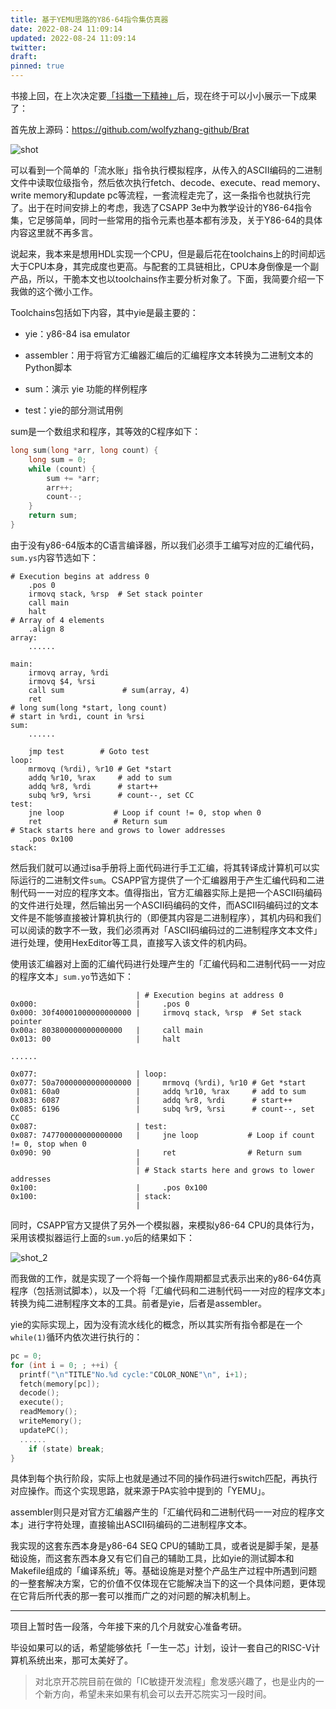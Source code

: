 ```yaml
---
title: 基于YEMU思路的Y86-64指令集仿真器
date: 2022-08-24 11:09:14
updated: 2022-08-24 11:09:14
twitter:
draft:
pinned: true
---
```


书接上回，在上次决定要[「抖擞一下精神」](https://blog.wolfyzhang.com/2022/08/16/%E5%85%B3%E4%BA%8Echisel%E7%9A%84%E4%B8%80%E4%BA%9B%E6%83%B3%E6%B3%95/)后，现在终于可以小小展示一下成果了：

首先放上源码：https://github.com/wolfyzhang-github/Brat

![shot](images/shot_1.png)

可以看到一个简单的「流水账」指令执行模拟程序，从传入的ASCII编码的二进制文件中读取位级指令，然后依次执行fetch、decode、execute、read memory、write memory和update pc等流程，一套流程走完了，这一条指令也就执行完了。出于在时间安排上的考虑，我选了CSAPP 3e中为教学设计的Y86-64指令集，它足够简单，同时一些常用的指令元素也基本都有涉及，关于Y86-64的具体内容这里就不再多言。

说起来，我本来是想用HDL实现一个CPU，但是最后花在toolchains上的时间却远大于CPU本身，其完成度也更高。与配套的工具链相比，CPU本身倒像是一个副产品，所以，干脆本文也以toolchains作主要分析对象了。下面，我简要介绍一下我做的这个微小工作。

Toolchains包括如下内容，其中yie是最主要的：

- yie：y86-84 isa emulator

- assembler：用于将官方汇编器汇编后的汇编程序文本转换为二进制文本的Python脚本

- sum：演示 yie 功能的样例程序

- test：yie的部分测试用例

sum是一个数组求和程序，其等效的C程序如下：

```C
long sum(long *arr, long count) {
    long sum = 0;
    while (count) {
        sum += *arr;
        arr++;
        count--;
    }
    return sum;
}
```

由于没有y86-64版本的C语言编译器，所以我们必须手工编写对应的汇编代码，`sum.ys`内容节选如下：

```assembly
# Execution begins at address 0
    .pos 0
    irmovq stack, %rsp  # Set stack pointer
    call main
    halt
# Array of 4 elements
    .align 8
array:
    ......

main:
    irmovq array, %rdi
    irmovq $4, %rsi
    call sum             # sum(array, 4)
    ret
# long sum(long *start, long count)
# start in %rdi, count in %rsi
sum:
    ......

    jmp test        # Goto test
loop:
    mrmovq (%rdi), %r10 # Get *start
    addq %r10, %rax     # add to sum
    addq %r8, %rdi      # start++
    subq %r9, %rsi      # count--, set CC
test:
    jne loop           # Loop if count != 0, stop when 0
    ret                # Return sum
# Stack starts here and grows to lower addresses
    .pos 0x100
stack:
```

然后我们就可以通过isa手册将上面代码进行手工汇编，将其转译成计算机可以实际运行的二进制文件`sum`。CSAPP官方提供了一个汇编器用于产生汇编代码和二进制代码一一对应的程序文本。值得指出，官方汇编器实际上是把一个ASCII码编码的文件进行处理，然后输出另一个ASCII码编码的文件，而ASCII码编码过的文本文件是不能够直接被计算机执行的（即便其内容是二进制程序），其机内码和我们可以阅读的数字不一致，我们必须再对「ASCII码编码过的二进制程序文本文件」进行处理，使用HexEditor等工具，直接写入该文件的机内码。

使用该汇编器对上面的汇编代码进行处理产生的「汇编代码和二进制代码一一对应的程序文本」`sum.yo`节选如下：

```assembly
                            | # Execution begins at address 0
0x000:                      |     .pos 0
0x000: 30f40001000000000000 |     irmovq stack, %rsp  # Set stack pointer
0x00a: 803800000000000000   |     call main
0x013: 00                   |     halt

......

0x077:                      | loop:
0x077: 50a70000000000000000 |     mrmovq (%rdi), %r10 # Get *start
0x081: 60a0                 |     addq %r10, %rax     # add to sum
0x083: 6087                 |     addq %r8, %rdi      # start++
0x085: 6196                 |     subq %r9, %rsi      # count--, set CC
0x087:                      | test:
0x087: 747700000000000000   |     jne loop           # Loop if count != 0, stop when 0
0x090: 90                   |     ret                # Return sum
                            | 
                            | # Stack starts here and grows to lower addresses
0x100:                      |     .pos 0x100
0x100:                      | stack:
                            |

```

同时，CSAPP官方又提供了另外一个模拟器，来模拟y86-64 CPU的具体行为，采用该模拟器运行上面的`sum.yo`后的结果如下：

![shot_2](images/shot_2.png)

而我做的工作，就是实现了一个将每一个操作周期都显式表示出来的y86-64仿真程序（包括测试脚本），以及一个将「汇编代码和二进制代码一一对应的程序文本」转换为纯二进制程序文本的工具。前者是yie，后者是assembler。

yie的实际实现上，因为没有流水线化的概念，所以其实所有指令都是在一个`while(1)`循环内依次进行执行的：

```C
pc = 0;
for (int i = 0; ; ++i) {
  printf("\n"TITLE"No.%d cycle:"COLOR_NONE"\n", i+1);
  fetch(memory[pc]);
  decode();
  execute();
  readMemory();
  writeMemory();
  updatePC();
  ......
    if (state) break;
}
```

具体到每个执行阶段，实际上也就是通过不同的操作码进行switch匹配，再执行对应操作。而这个实现思路，就来源于PA实验中提到的「YEMU」。

assembler则只是对官方汇编器产生的「汇编代码和二进制代码一一对应的程序文本」进行字符处理，直接输出ASCII码编码的二进制程序文本。

我实现的这套东西本身是y86-64 SEQ CPU的辅助工具，或者说是脚手架，是基础设施，而这套东西本身又有它们自己的辅助工具，比如yie的测试脚本和Makefile组成的「编译系统」等。基础设施是对整个产品生产过程中所遇到问题的一整套解决方案，它的价值不仅体现在它能解决当下的这一个具体问题，更体现在它背后所代表的那一套可以推而广之的对问题的解决机制上。

*** 

项目上暂时告一段落，今年接下来的几个月就安心准备考研。

毕设如果可以的话，希望能够依托「一生一芯」计划，设计一套自己的RISC-V计算机系统出来，那可太美好了。

> 对北京开芯院目前在做的「IC敏捷开发流程」愈发感兴趣了，也是业内的一个新方向，希望未来如果有机会可以去开芯院实习一段时间。
